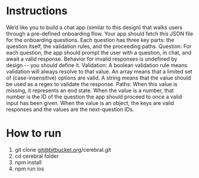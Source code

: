 # Instructions

We’d like you to build a chat app (similar to ​this design​) that walks users through a pre-defined onboarding flow.
Your app should fetch ​this JSON file​ for the onboarding questions. Each question has three key parts: the question itself, the validation rules, and the proceeding paths.
Question:​ For each question, the app should prompt the user with a question, in chat, and await a valid response. Behavior for invalid responses is undefined by design -- you should define it.
Validation:​ A boolean validation rule means validation will always resolve to that value. An array means that a limited set of (case-insensitive) options are valid. A string means that the value should be used as a regex to validate the response.
Paths:​ When this value is missing, it represents an end state. When the value is a number, that number is the ID of the question the app should proceed to once a valid input has been given. When the value is an object, the keys are valid responses and the values are the next-question IDs.

# How to run

1. git clone git@bitbucket.org/cerebral.git
2. cd cerebral folder
3. npm install
4. npm run ios
